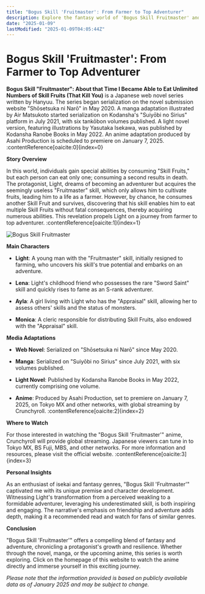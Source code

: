 ```yaml
---
title: "Bogus Skill 'Fruitmaster': From Farmer to Top Adventurer"
description: Explore the fantasy world of 'Bogus Skill Fruitmaster' and follow Light's journey as he transforms from a humble farmer to a top adventurer by harnessing the true potential of his 'Fruitmaster' skill.
date: "2025-01-09"
lastModified: "2025-01-09T04:05:44Z"
---
```


# Bogus Skill 'Fruitmaster': From Farmer to Top Adventurer

**Bogus Skill "Fruitmaster": About that Time I Became Able to Eat Unlimited Numbers of Skill Fruits (That Kill You)** is a Japanese web novel series written by Hanyuu. The series began serialization on the novel submission website "Shōsetsuka ni Narō" in May 2020. A manga adaptation illustrated by Air Matsukoto started serialization on Kodansha's "Suiyōbi no Sirius" platform in July 2021, with six tankōbon volumes published. A light novel version, featuring illustrations by Yasutaka Isekawa, was published by Kodansha Ranobe Books in May 2022. An anime adaptation produced by Asahi Production is scheduled to premiere on January 7, 2025. :contentReference[oaicite:0]{index=0}

**Story Overview**

In this world, individuals gain special abilities by consuming "Skill Fruits," but each person can eat only one; consuming a second results in death. The protagonist, Light, dreams of becoming an adventurer but acquires the seemingly useless "Fruitmaster" skill, which only allows him to cultivate fruits, leading him to a life as a farmer. However, by chance, he consumes another Skill Fruit and survives, discovering that his skill enables him to eat multiple Skill Fruits without fatal consequences, thereby acquiring numerous abilities. This revelation propels Light on a journey from farmer to top adventurer. :contentReference[oaicite:1]{index=1}

![Bogus Skill Fruitmaster](/pic/BogusSkillFruitmaster.jpg "Bogus Skill Fruitmaster")


**Main Characters**

- **Light**: A young man with the "Fruitmaster" skill, initially resigned to farming, who uncovers his skill's true potential and embarks on an adventure.

- **Lena**: Light's childhood friend who possesses the rare "Sword Saint" skill and quickly rises to fame as an S-rank adventurer.

- **Ayla**: A girl living with Light who has the "Appraisal" skill, allowing her to assess others' skills and the status of monsters.

- **Monica**: A cleric responsible for distributing Skill Fruits, also endowed with the "Appraisal" skill.

**Media Adaptations**

- **Web Novel**: Serialized on "Shōsetsuka ni Narō" since May 2020.

- **Manga**: Serialized on "Suiyōbi no Sirius" since July 2021, with six volumes published.

- **Light Novel**: Published by Kodansha Ranobe Books in May 2022, currently comprising one volume.

- **Anime**: Produced by Asahi Production, set to premiere on January 7, 2025, on Tokyo MX and other networks, with global streaming by Crunchyroll. :contentReference[oaicite:2]{index=2}

**Where to Watch**

For those interested in watching the "Bogus Skill 'Fruitmaster'" anime, Crunchyroll will provide global streaming. Japanese viewers can tune in to Tokyo MX, BS Fuji, MBS, and other networks. For more information and resources, please visit the official website. :contentReference[oaicite:3]{index=3}

**Personal Insights**

As an enthusiast of isekai and fantasy genres, "Bogus Skill 'Fruitmaster'" captivated me with its unique premise and character development. Witnessing Light's transformation from a perceived weakling to a formidable adventurer, leveraging his underestimated skill, is both inspiring and engaging. The narrative's emphasis on friendship and adventure adds depth, making it a recommended read and watch for fans of similar genres.

**Conclusion**

"Bogus Skill 'Fruitmaster'" offers a compelling blend of fantasy and adventure, chronicling a protagonist's growth and resilience. Whether through the novel, manga, or the upcoming anime, this series is worth exploring. Click on the homepage of this website to watch the anime directly and immerse yourself in this exciting journey.

*Please note that the information provided is based on publicly available data as of January 2025 and may be subject to change.*

